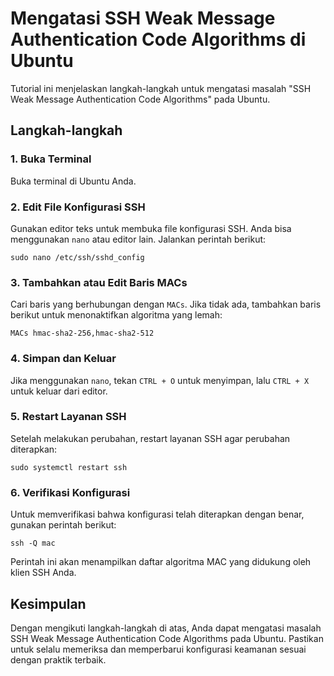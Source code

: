 # Mengatasi SSH Weak Message Authentication Code Algorithms di Ubuntu

Tutorial ini menjelaskan langkah-langkah untuk mengatasi masalah "SSH Weak Message Authentication Code Algorithms" pada Ubuntu.

## Langkah-langkah

### 1. Buka Terminal
Buka terminal di Ubuntu Anda.

### 2. Edit File Konfigurasi SSH
Gunakan editor teks untuk membuka file konfigurasi SSH. Anda bisa menggunakan `nano` atau editor lain. Jalankan perintah berikut:

    sudo nano /etc/ssh/sshd_config

### 3. Tambahkan atau Edit Baris MACs
Cari baris yang berhubungan dengan `MACs`. Jika tidak ada, tambahkan baris berikut untuk menonaktifkan algoritma yang lemah:

    MACs hmac-sha2-256,hmac-sha2-512

### 4. Simpan dan Keluar
Jika menggunakan `nano`, tekan `CTRL + O` untuk menyimpan, lalu `CTRL + X` untuk keluar dari editor.

### 5. Restart Layanan SSH
Setelah melakukan perubahan, restart layanan SSH agar perubahan diterapkan:

    sudo systemctl restart ssh

### 6. Verifikasi Konfigurasi
Untuk memverifikasi bahwa konfigurasi telah diterapkan dengan benar, gunakan perintah berikut:

    ssh -Q mac

Perintah ini akan menampilkan daftar algoritma MAC yang didukung oleh klien SSH Anda.

## Kesimpulan
Dengan mengikuti langkah-langkah di atas, Anda dapat mengatasi masalah SSH Weak Message Authentication Code Algorithms pada Ubuntu. Pastikan untuk selalu memeriksa dan memperbarui konfigurasi keamanan sesuai dengan praktik terbaik.
